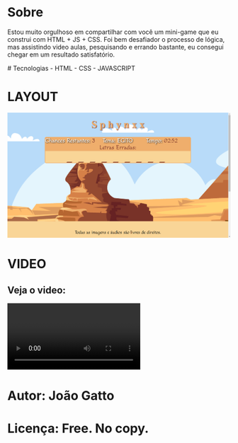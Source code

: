 # Sobre
<p>Estou muito orgulhoso em compartilhar com você um mini-game que eu construi com HTML + JS + CSS. Foi bem desafiador o processo de 
  lógica, mas assistindo video aulas, pesquisando e errando bastante, eu consegui chegar em um resultado satisfatório.
</p>
# Tecnologias
    - HTML
    - CSS
    - JAVASCRIPT
 
# LAYOUT
![app home](./screenShots/game.png)

# VIDEO
## Veja o video: 
![app video](./Sphynxx-running.mp4)

# Autor: João Gatto
# Licença: Free. No copy.

